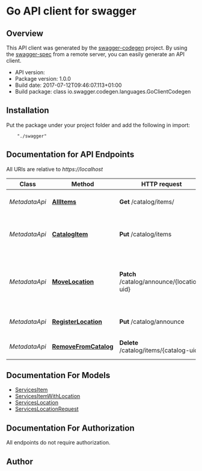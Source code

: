 # Go API client for swagger


## Overview
This API client was generated by the [swagger-codegen](https://github.com/swagger-api/swagger-codegen) project.  By using the [swagger-spec](https://github.com/swagger-api/swagger-spec) from a remote server, you can easily generate an API client.

- API version: 
- Package version: 1.0.0
- Build date: 2017-07-12T09:46:07.113+01:00
- Build package: class io.swagger.codegen.languages.GoClientCodegen

## Installation
Put the package under your project folder and add the following in import:
```
    "./swagger"
```

## Documentation for API Endpoints

All URIs are relative to *https://localhost*

Class | Method | HTTP request | Description
------------ | ------------- | ------------- | -------------
*MetadataApi* | [**AllItems**](docs/MetadataApi.md#allitems) | **Get** /catalog/items/ | get all cataloged items
*MetadataApi* | [**CatalogItem**](docs/MetadataApi.md#catalogitem) | **Put** /catalog/items | catalog an item for discovery e.g. what and where
*MetadataApi* | [**MoveLocation**](docs/MetadataApi.md#movelocation) | **Patch** /catalog/announce/{location-uid} | change a node&#39;s location - keeping the same location-uid
*MetadataApi* | [**RegisterLocation**](docs/MetadataApi.md#registerlocation) | **Put** /catalog/announce | register a node&#39;s location
*MetadataApi* | [**RemoveFromCatalog**](docs/MetadataApi.md#removefromcatalog) | **Delete** /catalog/items/{catalog-uid} | delete an item from the catalog


## Documentation For Models

 - [ServicesItem](docs/ServicesItem.md)
 - [ServicesItemWithLocation](docs/ServicesItemWithLocation.md)
 - [ServicesLocation](docs/ServicesLocation.md)
 - [ServicesLocationRequest](docs/ServicesLocationRequest.md)


## Documentation For Authorization

 All endpoints do not require authorization.


## Author



